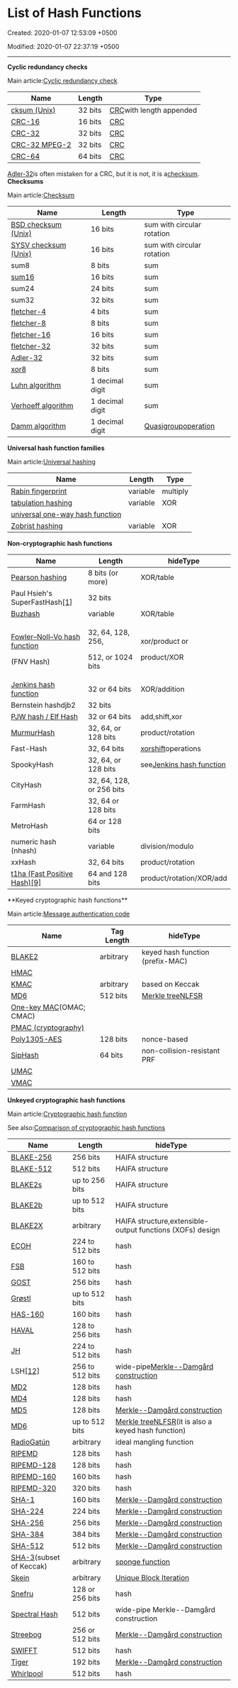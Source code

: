 # List of Hash Functions

Created: 2020-01-07 12:53:09 +0500

Modified: 2020-01-07 22:37:19 +0500

---

**Cyclic redundancy checks**

Main article:[Cyclic redundancy check](https://en.wikipedia.org/wiki/Cyclic_redundancy_check)

| Name                                                                                            | Length  | Type                                                                              |
|------------------------|--------------|-----------------------------------|
| [cksum (Unix)](https://en.wikipedia.org/wiki/Cksum)                                             | 32 bits | [CRC](https://en.wikipedia.org/wiki/Cyclic_redundancy_check)with length appended |
| [CRC-16](https://en.wikipedia.org/wiki/CRC-16)                                                  | 16 bits | [CRC](https://en.wikipedia.org/wiki/Cyclic_redundancy_check)                      |
| [CRC-32](https://en.wikipedia.org/wiki/CRC-32)                                                  | 32 bits | [CRC](https://en.wikipedia.org/wiki/Cyclic_redundancy_check)                      |
| [CRC-32 MPEG-2](https://en.wikipedia.org/w/index.php?title=CRC-32_MPEG-2&action=edit&redlink=1) | 32 bits | [CRC](https://en.wikipedia.org/wiki/Cyclic_redundancy_check)                      |
| [CRC-64](https://en.wikipedia.org/wiki/CRC-64)                                                  | 64 bits | [CRC](https://en.wikipedia.org/wiki/Cyclic_redundancy_check)                      |

[Adler-32](https://en.wikipedia.org/wiki/Adler-32)is often mistaken for a CRC, but it is not, it is a[checksum](https://en.wikipedia.org/wiki/List_of_hash_functions#Checksums).
**Checksums**

Main article:[Checksum](https://en.wikipedia.org/wiki/Checksum)

| Name                                                                            | Length          | Type                                                                                                               |
|--------------------------|-------------------|----------------------------|
| [BSD checksum (Unix)](https://en.wikipedia.org/wiki/BSD_checksum)               | 16 bits         | sum with circular rotation                                                                                         |
| [SYSV checksum (Unix)](https://en.wikipedia.org/wiki/SYSV_checksum)             | 16 bits         | sum with circular rotation                                                                                         |
| sum8                                                                            | 8 bits          | sum                                                                                                                |
| [sum16](https://en.wikipedia.org/w/index.php?title=Sum16&action=edit&redlink=1) | 16 bits         | sum                                                                                                                |
| sum24                                                                           | 24 bits         | sum                                                                                                                |
| sum32                                                                           | 32 bits         | sum                                                                                                                |
| [fletcher-4](https://en.wikipedia.org/wiki/Fletcher%27s_checksum)               | 4 bits          | sum                                                                                                                |
| [fletcher-8](https://en.wikipedia.org/wiki/Fletcher%27s_checksum)               | 8 bits          | sum                                                                                                                |
| [fletcher-16](https://en.wikipedia.org/wiki/Fletcher%27s_checksum)              | 16 bits         | sum                                                                                                                |
| [fletcher-32](https://en.wikipedia.org/wiki/Fletcher%27s_checksum)              | 32 bits         | sum                                                                                                                |
| [Adler-32](https://en.wikipedia.org/wiki/Adler-32)                              | 32 bits         | sum                                                                                                                |
| [xor8](https://en.wikipedia.org/wiki/Longitudinal_redundancy_check)             | 8 bits          | sum                                                                                                                |
| [Luhn algorithm](https://en.wikipedia.org/wiki/Luhn_algorithm)                  | 1 decimal digit | sum                                                                                                                |
| [Verhoeff algorithm](https://en.wikipedia.org/wiki/Verhoeff_algorithm)          | 1 decimal digit | sum                                                                                                                |
| [Damm algorithm](https://en.wikipedia.org/wiki/Damm_algorithm)                  | 1 decimal digit | [Quasigroup](https://en.wikipedia.org/wiki/Quasigroup)[operation](https://en.wikipedia.org/wiki/Binary_operation) |
**Universal hash function families**

Main article:[Universal hashing](https://en.wikipedia.org/wiki/Universal_hashing)

| Name                                                                                             | Length   | Type     |
|--------------------------------------------|---------------|--------------|
| [Rabin fingerprint](https://en.wikipedia.org/wiki/Rabin_fingerprint)                             | variable | multiply |
| [tabulation hashing](https://en.wikipedia.org/wiki/Tabulation_hashing)                           | variable | XOR      |
| [universal one-way hash function](https://en.wikipedia.org/wiki/Universal_one-way_hash_function) |         |         |
| [Zobrist hashing](https://en.wikipedia.org/wiki/Zobrist_hashing)                                 | variable | XOR      |
**Non-cryptographic hash functions**

<table>
<colgroup>
<col style="width: 37%" >
<col style="width: 29%" >
<col style="width: 32%" >
</colgroup>
<thead>
<tr class="header">
<th>Name</th>
<th>Length</th>
<th>hideType</th>
</tr>
</thead>
<tbody>
<tr class="odd">
<td><a href="https://en.wikipedia.org/wiki/Pearson_hashing">Pearson hashing</a></td>
<td>8 bits (or more)</td>
<td>XOR/table</td>
</tr>
<tr class="even">
<td>Paul Hsieh's SuperFastHash<a href="https://en.wikipedia.org/wiki/List_of_hash_functions#cite_note-1">[1]</a></td>
<td>32 bits</td>
<td></td>
</tr>
<tr class="odd">
<td><a href="https://en.wikipedia.org/wiki/Rolling_hash#Cyclic_polynomial">Buzhash</a></td>
<td>variable</td>
<td>XOR/table</td>
</tr>
<tr class="even">
<td><p><a href="https://en.wikipedia.org/wiki/Fowler%E2%80%93Noll%E2%80%93Vo_hash_function">Fowler–Noll–Vo hash function</a></p>
<p>(FNV Hash)</p></td>
<td><p>32, 64, 128, 256,</p>
<p>512, or 1024 bits</p></td>
<td><p>xor/product or</p>
<p>product/XOR</p></td>
</tr>
<tr class="odd">
<td><a href="https://en.wikipedia.org/wiki/Jenkins_hash_function">Jenkins hash function</a></td>
<td>32 or 64 bits</td>
<td>XOR/addition</td>
</tr>
<tr class="even">
<td>Bernstein hashdjb2</td>
<td>32 bits</td>
<td></td>
</tr>
<tr class="odd">
<td><a href="https://en.wikipedia.org/wiki/PJW_hash_function">PJW hash / Elf Hash</a></td>
<td>32 or 64 bits</td>
<td>add,shift,xor</td>
</tr>
<tr class="even">
<td><a href="https://en.wikipedia.org/wiki/MurmurHash">MurmurHash</a></td>
<td>32, 64, or 128 bits</td>
<td>product/rotation</td>
</tr>
<tr class="odd">
<td>Fast-Hash</td>
<td>32, 64 bits</td>
<td><a href="https://en.wikipedia.org/wiki/Xorshift">xorshift</a>operations</td>
</tr>
<tr class="even">
<td>SpookyHash</td>
<td>32, 64, or 128 bits</td>
<td>see<a href="https://en.wikipedia.org/wiki/Jenkins_hash_function">Jenkins hash function</a></td>
</tr>
<tr class="odd">
<td>CityHash</td>
<td>32, 64, 128, or 256 bits</td>
<td></td>
</tr>
<tr class="even">
<td>FarmHash</td>
<td>32, 64 or 128 bits</td>
<td></td>
</tr>
<tr class="odd">
<td>MetroHash</td>
<td>64 or 128 bits</td>
<td></td>
</tr>
<tr class="even">
<td>numeric hash (nhash)</td>
<td>variable</td>
<td>division/modulo</td>
</tr>
<tr class="odd">
<td>xxHash</td>
<td>32, 64 bits</td>
<td>product/rotation</td>
</tr>
<tr class="even">
<td><a href="https://en.wikipedia.org/w/index.php?title=T1ha_(Fast_Positive_Hash)&amp;action=edit&amp;redlink=1">t1ha (Fast Positive Hash)</a><a href="https://en.wikipedia.org/wiki/List_of_hash_functions#cite_note-t1ha_github-9">[9]</a></td>
<td>64 and 128 bits</td>
<td>product/rotation/XOR/add</td>
</tr>
</tbody>
</table>
**Keyed cryptographic hash functions**

Main article:[Message authentication code](https://en.wikipedia.org/wiki/Message_authentication_code)

| Name                                                                     | Tag Length | hideType                                                                                              |
|-----------------------------|-------------|-------------------------------|
| [BLAKE2](https://en.wikipedia.org/wiki/BLAKE_(hash_function)#BLAKE2)     | arbitrary  | keyed hash function (prefix-MAC)                                                                      |
| [HMAC](https://en.wikipedia.org/wiki/HMAC)                               |           |                                                                                                      |
| [KMAC](https://en.wikipedia.org/wiki/SHA-3#Additional_instances)         | arbitrary  | based on Keccak                                                                                       |
| [MD6](https://en.wikipedia.org/wiki/MD6)                                 | 512 bits   | [Merkle tree](https://en.wikipedia.org/wiki/Merkle_tree)[NLFSR](https://en.wikipedia.org/wiki/NLFSR) |
| [One-key MAC](https://en.wikipedia.org/wiki/One-key_MAC)(OMAC; CMAC)    |           |                                                                                                      |
| [PMAC (cryptography)](https://en.wikipedia.org/wiki/PMAC_(cryptography)) |           |                                                                                                      |
| [Poly1305-AES](https://en.wikipedia.org/wiki/Poly1305-AES)               | 128 bits   | nonce-based                                                                                           |
| [SipHash](https://en.wikipedia.org/wiki/SipHash)                         | 64 bits    | non-collision-resistant PRF                                                                           |
| [UMAC](https://en.wikipedia.org/wiki/UMAC)                               |           |                                                                                                      |
| [VMAC](https://en.wikipedia.org/wiki/VMAC)                               |           |                                                                                                      |
**Unkeyed cryptographic hash functions**

Main article:[Cryptographic hash function](https://en.wikipedia.org/wiki/Cryptographic_hash_function)

See also:[Comparison of cryptographic hash functions](https://en.wikipedia.org/wiki/Comparison_of_cryptographic_hash_functions)

| Name                                                                               | Length          | hideType                                                                                                                                 |
|-------------------|-------------|----------------------------------------|
| [BLAKE-256](https://en.wikipedia.org/wiki/BLAKE_(hash_function))                   | 256 bits        | HAIFA structure                                                                                                                          |
| [BLAKE-512](https://en.wikipedia.org/wiki/BLAKE_(hash_function))                   | 512 bits        | HAIFA structure                                                                                                                          |
| [BLAKE2s](https://en.wikipedia.org/wiki/BLAKE_(hash_function)#BLAKE2)              | up to 256 bits  | HAIFA structure                                                                                                                          |
| [BLAKE2b](https://en.wikipedia.org/wiki/BLAKE_(hash_function)#BLAKE2)              | up to 512 bits  | HAIFA structure                                                                                                                          |
| [BLAKE2X](https://en.wikipedia.org/wiki/BLAKE_(hash_function)#BLAKE2)              | arbitrary       | HAIFA structure,extensible-output functions (XOFs) design                                                                               |
| [ECOH](https://en.wikipedia.org/wiki/Elliptic_curve_only_hash)                     | 224 to 512 bits | hash                                                                                                                                     |
| [FSB](https://en.wikipedia.org/wiki/Fast_Syndrome_Based_Hash)                      | 160 to 512 bits | hash                                                                                                                                     |
| [GOST](https://en.wikipedia.org/wiki/GOST_(hash_function))                         | 256 bits        | hash                                                                                                                                     |
| [Grøstl](https://en.wikipedia.org/wiki/Gr%C3%B8stl)                                | up to 512 bits  | hash                                                                                                                                     |
| [HAS-160](https://en.wikipedia.org/wiki/HAS-160)                                   | 160 bits        | hash                                                                                                                                     |
| [HAVAL](https://en.wikipedia.org/wiki/HAVAL)                                       | 128 to 256 bits | hash                                                                                                                                     |
| [JH](https://en.wikipedia.org/wiki/JH_(hash_function))                             | 224 to 512 bits | hash                                                                                                                                     |
| LSH[[12]](https://en.wikipedia.org/wiki/List_of_hash_functions#cite_note-lsw-12) | 256 to 512 bits | wide-pipe[Merkle--Damgård construction](https://en.wikipedia.org/wiki/Merkle%E2%80%93Damg%C3%A5rd_construction)                         |
| [MD2](https://en.wikipedia.org/wiki/MD2_(cryptography))                            | 128 bits        | hash                                                                                                                                     |
| [MD4](https://en.wikipedia.org/wiki/MD4)                                           | 128 bits        | hash                                                                                                                                     |
| [MD5](https://en.wikipedia.org/wiki/MD5)                                           | 128 bits        | [Merkle--Damgård construction](https://en.wikipedia.org/wiki/Merkle%E2%80%93Damg%C3%A5rd_construction)                                   |
| [MD6](https://en.wikipedia.org/wiki/MD6)                                           | up to 512 bits  | [Merkle tree](https://en.wikipedia.org/wiki/Merkle_tree)[NLFSR](https://en.wikipedia.org/wiki/NLFSR)(it is also a keyed hash function) |
| [RadioGatún](https://en.wikipedia.org/wiki/RadioGat%C3%BAn)                        | arbitrary       | ideal mangling function                                                                                                                  |
| [RIPEMD](https://en.wikipedia.org/wiki/RIPEMD)                                     | 128 bits        | hash                                                                                                                                     |
| [RIPEMD-128](https://en.wikipedia.org/wiki/RIPEMD)                                 | 128 bits        | hash                                                                                                                                     |
| [RIPEMD-160](https://en.wikipedia.org/wiki/RIPEMD)                                 | 160 bits        | hash                                                                                                                                     |
| [RIPEMD-320](https://en.wikipedia.org/wiki/RIPEMD)                                 | 320 bits        | hash                                                                                                                                     |
| [SHA-1](https://en.wikipedia.org/wiki/SHA-1)                                       | 160 bits        | [Merkle--Damgård construction](https://en.wikipedia.org/wiki/Merkle%E2%80%93Damg%C3%A5rd_construction)                                   |
| [SHA-224](https://en.wikipedia.org/wiki/SHA-2)                                     | 224 bits        | [Merkle--Damgård construction](https://en.wikipedia.org/wiki/Merkle%E2%80%93Damg%C3%A5rd_construction)                                   |
| [SHA-256](https://en.wikipedia.org/wiki/SHA-2)                                     | 256 bits        | [Merkle--Damgård construction](https://en.wikipedia.org/wiki/Merkle%E2%80%93Damg%C3%A5rd_construction)                                   |
| [SHA-384](https://en.wikipedia.org/wiki/SHA-2)                                     | 384 bits        | [Merkle--Damgård construction](https://en.wikipedia.org/wiki/Merkle%E2%80%93Damg%C3%A5rd_construction)                                   |
| [SHA-512](https://en.wikipedia.org/wiki/SHA-2)                                     | 512 bits        | [Merkle--Damgård construction](https://en.wikipedia.org/wiki/Merkle%E2%80%93Damg%C3%A5rd_construction)                                   |
| [SHA-3](https://en.wikipedia.org/wiki/SHA-3)(subset of Keccak)                    | arbitrary       | [sponge function](https://en.wikipedia.org/wiki/Sponge_function)                                                                         |
| [Skein](https://en.wikipedia.org/wiki/Skein_(hash_function))                       | arbitrary       | [Unique Block Iteration](https://en.wikipedia.org/w/index.php?title=Unique_Block_Iteration&action=edit&redlink=1)                        |
| [Snefru](https://en.wikipedia.org/wiki/Snefru)                                     | 128 or 256 bits | hash                                                                                                                                     |
| [Spectral Hash](https://en.wikipedia.org/wiki/Spectral_Hash)                       | 512 bits        | wide-pipe Merkle--Damgård construction                                                                                                   |
| [Streebog](https://en.wikipedia.org/wiki/Streebog)                                 | 256 or 512 bits | [Merkle--Damgård construction](https://en.wikipedia.org/wiki/Merkle%E2%80%93Damg%C3%A5rd_construction)                                   |
| [SWIFFT](https://en.wikipedia.org/wiki/SWIFFT)                                     | 512 bits        | hash                                                                                                                                     |
| [Tiger](https://en.wikipedia.org/wiki/Tiger_(cryptography))                        | 192 bits        | [Merkle--Damgård construction](https://en.wikipedia.org/wiki/Merkle%E2%80%93Damg%C3%A5rd_construction)                                   |
| [Whirlpool](https://en.wikipedia.org/wiki/Whirlpool_(cryptography))                | 512 bits        | hash                                                                                                                                     |

